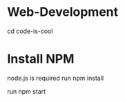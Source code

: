 # Web-Development
cd code-is-cool

# Install NPM
node.js is required
run npm install

run npm start
